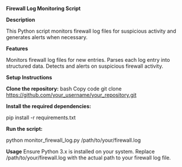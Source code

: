 **Firewall Log Monitoring Script**

**Description**

This Python script monitors firewall log files for suspicious activity and generates alerts when necessary.

**Features**

Monitors firewall log files for new entries.
Parses each log entry into structured data.
Detects and alerts on suspicious firewall activity.

**Setup Instructions**

**Clone the repository:**
bash
Copy code
git clone https://github.com/your_username/your_repository.git

**Install the required dependencies:**

pip install -r requirements.txt

**Run the script:**

python monitor_firewall_log.py /path/to/your/firewall.log

**Usage**
Ensure Python 3.x is installed on your system. Replace /path/to/your/firewall.log with the actual path to your firewall log file.
